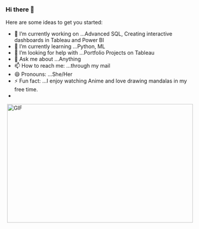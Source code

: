 ### Hi there 👋



Here are some ideas to get you started:

- 🔭 I’m currently working on ...Advanced SQL, Creating interactive dashboards in Tableau and Power BI
- 🌱 I’m currently learning ...Python, ML
- 🤔 I’m looking for help with ...Portfolio Projects on Tableau
- 💬 Ask me about ...Anything
- 📫 How to reach me: ...through my mail
- 😄 Pronouns: ...She/Her
- ⚡ Fun fact: ...I enjoy watching Anime and love drawing mandalas in my free time.
- 
<!-- code gif-->
<img align="right" alt="GIF" src="./code.gif" width="500" height="320" />
